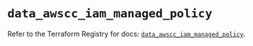 # `data_awscc_iam_managed_policy`

Refer to the Terraform Registry for docs: [`data_awscc_iam_managed_policy`](https://registry.terraform.io/providers/hashicorp/awscc/0.70.0/docs/data-sources/iam_managed_policy).
